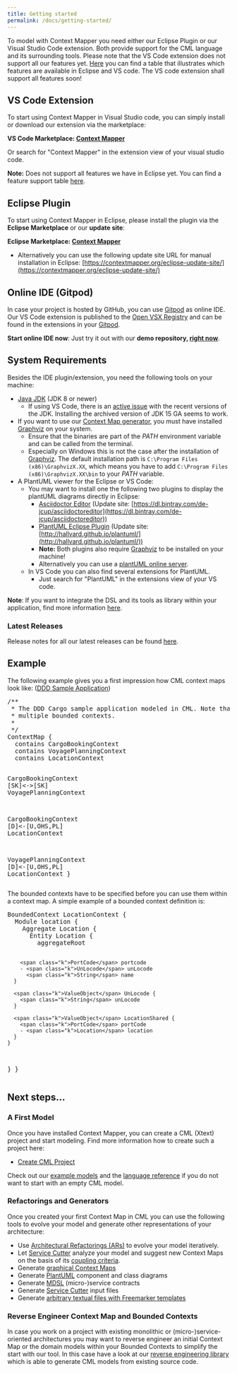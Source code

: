 ```yaml
---
title: Getting started
permalink: /docs/getting-started/
---
```


To model with Context Mapper you need either our Eclipse Plugin or our Visual Studio Code extension. Both provide support for the CML language and its surrounding tools. Please note that the VS Code extension does not support all our features yet. [Here](/docs/ide/) you can find a table that illustrates which features are available in Eclipse and VS code. The VS code extension shall support all features soon!

## VS Code Extension
To start using Context Mapper in Visual Studio code, you can simply install or download our extension via the marketplace:

**VS Code Marketplace: [Context Mapper](https://marketplace.visualstudio.com/items?itemName=contextmapper.context-mapper-vscode-extension)**

Or search for "Context Mapper" in the extension view of your visual studio code.

**Note:** Does not support all features we have in Eclipse yet. You can find a feature support table [here](/docs/ide/).

## Eclipse Plugin
To start using Context Mapper in Eclipse, please install the plugin via the **Eclipse Marketplace** or our **update site**: 

**Eclipse Marketplace: [Context Mapper](https://marketplace.eclipse.org/content/context-mapper/)**
 * Alternatively you can use the following update site URL for manual installation in Eclipse: [https://contextmapper.org/eclipse-update-site/](https://contextmapper.org/eclipse-update-site/)

## Online IDE (Gitpod)
In case your project is hosted by GitHub, you can use [Gitpod](https://www.gitpod.io/) as online IDE. Our VS Code extension is published to the [Open VSX Registry](https://open-vsx.org/extension/contextmapper/context-mapper-vscode-extension) and can be found in the extensions in your [Gitpod](https://www.gitpod.io/).

**Start online IDE now**: Just try it out with our **demo repository, [right now](https://contextmapper.org/demo/)**.

## System Requirements
Besides the IDE plugin/extension, you need the following tools on your machine:

* [Java JDK](https://www.oracle.com/technetwork/java/javase/downloads/jdk8-downloads-2133151.html) (JDK 8 or newer)
    * If using VS Code, there is an [active issue](https://github.com/ContextMapper/context-mapper-dsl/issues/290) with the recent versions of the JDK. Installing the archived version of JDK 15 GA seems to work.  
* If you want to use our [Context Map generator](/docs/context-map-generator/), you must have installed [Graphviz](https://www.graphviz.org/) on your system.
    * Ensure that the binaries are part of the _PATH_ environment variable and can be called from the terminal.
    * Especially on Windows this is not the case after the installation of [Graphviz](https://www.graphviz.org/). The default installation path is
      `C:\Program Files (x86)\GraphvizX.XX`, which means you have to add `C:\Program Files (x86)\GraphvizX.XX\bin` to your _PATH_ variable.
* A PlantUML viewer for the Eclipse or VS Code:
    * You may want to install one the following two plugins to display the plantUML diagrams directly in Eclipse:
      * [Asciidoctor Editor](https://marketplace.eclipse.org/content/asciidoctor-editor) (Update site: [https://dl.bintray.com/de-jcup/asciidoctoreditor](https://dl.bintray.com/de-jcup/asciidoctoreditor))
      * [PlantUML Eclipse Plugin](https://github.com/hallvard/plantuml) (Update site: [http://hallvard.github.io/plantuml/](http://hallvard.github.io/plantuml/))
      * **Note:** Both plugins also require [Graphviz](http://www.graphviz.org/) to be installed on your machine!
      * Alternatively you can use a [plantUML online server](http://www.plantuml.com/plantuml/uml).
    * In VS Code you can also find several extensions for PlantUML.
      * Just search for "PlantUML" in the extensions view of your VS code.

**Note**: If you want to integrate the DSL and its tools as library within your application, find more information [here](/docs/library/).

### Latest Releases
Release notes for all our latest releases can be found [here](https://github.com/ContextMapper/context-mapper-dsl/releases).

## Example 
The following example gives you a first impression how CML context maps look like: ([DDD Sample Application](https://github.com/citerus/dddsample-core))

<div class="highlight"><pre><span></span><span class="c">/** </span>
<span class="c"> * The DDD Cargo sample application modeled in CML. Note that we split the application into </span>
<span class="c"> * multiple bounded contexts.</span>
<span class="c"> *</span>
<span class="c"> */</span>
<span class="k">ContextMap</span> {
  <span class="k">contains</span> CargoBookingContext
  <span class="k">contains</span> VoyagePlanningContext
  <span class="k">contains</span> LocationContext
  
  CargoBookingContext [<span class="k">SK</span>]&lt;-&gt;[<span class="k">SK</span>] VoyagePlanningContext
  
  CargoBookingContext [<span class="k">D</span>]&lt;-[<span class="k">U</span>,<span class="k">OHS</span>,<span class="k">PL</span>] LocationContext

  VoyagePlanningContext [<span class="k">D</span>]&lt;-[<span class="k">U</span>,<span class="k">OHS</span>,<span class="k">PL</span>] LocationContext
}
</pre></div>

The bounded contexts have to be specified before you can use them within a context map.
A simple example of a bounded context definition is:

<div class="highlight"><pre><span></span><span class="k">BoundedContext</span> LocationContext {
  <span class="k">Module</span> location {
    <span class="k">Aggregate</span> Location {
      <span class="k">Entity</span> Location {
        <span class="k">aggregateRoot</span>

        <span class="k">PortCode</span> portcode
        - <span class="k">UnLocode</span> unLocode
          <span class="k">String</span> name
      }

      <span class="k">ValueObject</span> UnLocode {
        <span class="k">String</span> unLocode
      }

      <span class="k">ValueObject</span> LocationShared {
        <span class="k">PortCode</span> portCode
        - <span class="k">Location</span> location
      }
    }
  }
}
</pre></div>

## Next steps...

### A First Model 
Once you have installed Context Mapper, you can create a CML (Xtext) project and start modeling. Find more information how to create such a project here:
 * [Create CML Project](/docs/getting-started-create-project/)
 
Check out our [example models](/docs/examples/) and the [language reference](/docs/language-reference/) if you do not want to start with an empty CML model.

### Refactorings and Generators
Once you created your first Context Map in CML you can use the following tools to evolve your model and generate other representations of your architecture:

 * Use [Architectural Refactorings (ARs)](/docs/architectural-refactorings/) to evolve your model iteratively.
 * Let [Service Cutter](/docs/service-cutter-context-map-suggestions/) analyze your model and suggest new Context Maps on the basis of its [coupling criteria](https://github.com/ServiceCutter/ServiceCutter/wiki/Coupling-Criteria).
 * Generate [graphical Context Maps](/docs/context-map-generator/)
 * Generate [PlantUML](/docs/plant-uml/) component and class diagrams
 * Generate [MDSL](/docs/mdsl) (micro-)service contracts
 * Generate [Service Cutter](/docs/service-cutter/) input files
 * Generate [arbitrary textual files with Freemarker templates](/docs/generic-freemarker-generator/)
 
### Reverse Engineer Context Map and Bounded Contexts
In case you work on a project with existing monolithic or (micro-)service-oriented architectures you may want to reverse engineer an initial Context Map or the domain models within your Bounded Contexts to simplify the start with our tool. In this case have a look at our [reverse engineering library](/docs/reverse-engineering)
which is able to generate CML models from existing source code. 
